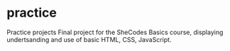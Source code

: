 # practice
Practice projects
Final project for the SheCodes Basics course, displaying undertsanding and use of basic HTML, CSS, JavaScript.
